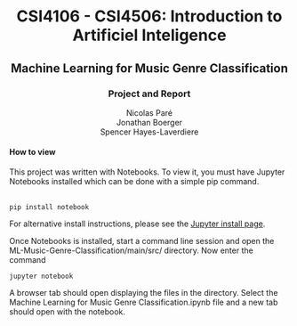 <h1 align='center'> CSI4106 - CSI4506: Introduction to Artificiel Inteligence </h1>
<h2 align='center'> Machine Learning for Music Genre Classification</h2>
<h3 align='center'> Project and Report </h3>

<p align="center">Nicolas Paré <br>Jonathan Boerger <br>Spencer Hayes-Laverdiere</p> 
  
<h4> How to view</h4>
This project was written with Notebooks. To view it, you must have Jupyter Notebooks installed which can be done
with a simple pip command.  

<br><code>pip install notebook</code>
  
  
For alternative install instructions, please see the [Jupyter install page](https://jupyter.org/install).
  
Once Notebooks is installed, start a command line session and open the ML-Music-Genre-Classification/main/src/ directory.
Now enter the command

<code>jupyter notebook</code>
  
A browser tab should open displaying the files in the directory. Select the Machine Learning for Music Genre 
Classification.ipynb file and a new tab should open with the notebook.
